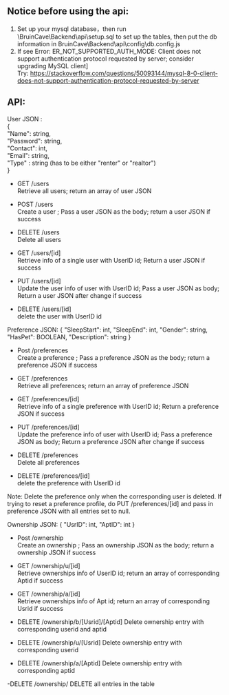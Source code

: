 ##  **Notice before using the api:**
1. Set up your mysql database，then run \BruinCave\Backend\api\setup.sql to set up the tables, then put the db information in BruinCave\Backend\api\config\db.config.js
2. If see Error: ER_NOT_SUPPORTED_AUTH_MODE: Client does not support authentication protocol requested by server; consider upgrading MySQL client]  
Try: https://stackoverflow.com/questions/50093144/mysql-8-0-client-does-not-support-authentication-protocol-requested-by-server

## API:

User JSON :  
{       
  "Name": string,            
  "Password": string,      
  "Contact": int,         
  "Email":  string,         
  "Type" : string (has to be either "renter" or "realtor")     
}      


- GET /users  
Retrieve all users; return an array of user JSON

- POST /users    
Create a user ; Pass a user JSON as the body; return a user JSON if success

- DELETE /users   
Delete all users

- GET /users/[id]   
Retrieve info of a single user with UserID id; Return a user JSON if success

- PUT /users/[id]  
Update the user info of user with UserID id; Pass a user JSON as body; Return a user JSON after change if success

- DELETE /users/[id]    
delete the user with UserID id

Preference JSON:
{
	"SleepStart": int,
    "SleepEnd": int,
    "Gender": string,
    "HasPet": BOOLEAN,
    "Description": string
}

- Post /preferences  
Create a preference ; Pass a preference JSON as the body; return a preference JSON if success

- GET /preferences    
Retrieve all preferences; return an array of preference JSON

- GET /preferences/[id]   
Retrieve info of a single preference with UserID id; Return a preference JSON if success

- PUT /preferences/[id]  
Update the preference info of user with UserID id; Pass a preference JSON as body; Return a preference JSON after change if success

- DELETE /preferences   
Delete all preferences

- DELETE /preferences/[id]    
delete the preference with UserID id

Note: Delete the preference only when the corresponding user is deleted. If trying to reset a preference profile, do PUT /preferences/[id] and pass in preference JSON with all entries set to null. 

Ownership JSON:
{
	"UsrID": int,
	"AptID": int
}


- Post /ownership  
Create an ownership ; Pass an ownership JSON as the body; return a ownership JSON if success

- GET /ownership/u/[id]  
Retrieve ownerships info of UserID id; return an array of corresponding Aptid if success

- GET /ownership/a/[id]  
Retrieve ownerships info of Apt id; return an array of corresponding Usrid if success

- DELETE /ownership/b/[Usrid]/[Aptid] 
Delete ownership entry with corresponding userid and aptid

- DELETE /ownership/u/[Usrid]
Delete ownership entry with corresponding userid

- DELETE /ownership/a/[Aptid] 
Delete ownership entry with corresponding aptid

-DELETE /ownership/
DELETE all entries in the table